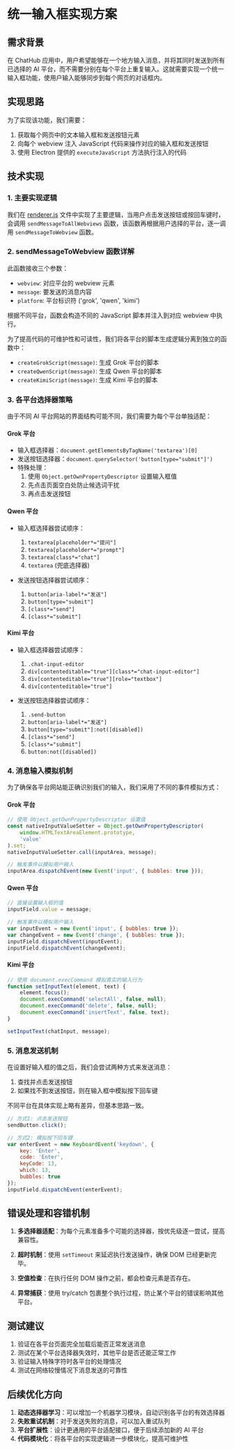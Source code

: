 # 统一输入框实现方案

## 需求背景

在 ChatHub 应用中，用户希望能够在一个地方输入消息，并将其同时发送到所有已选择的 AI 平台，而不需要分别在每个平台上重复输入。这就需要实现一个统一输入框功能，使用户输入能够同步到每个网页的对话框内。

## 实现思路

为了实现该功能，我们需要：

1. 获取每个网页中的文本输入框和发送按钮元素
2. 向每个 webview 注入 JavaScript 代码来操作对应的输入框和发送按钮
3. 使用 Electron 提供的 `executeJavaScript` 方法执行注入的代码

## 技术实现

### 1. 主要实现逻辑

我们在 [renderer.js](file:///d:/playground/chat-hub-electron/src/renderer/renderer.js) 文件中实现了主要逻辑，当用户点击发送按钮或按回车键时，会调用 `sendMessageToAllWebviews` 函数，该函数再根据用户选择的平台，逐一调用 `sendMessageToWebview` 函数。

### 2. sendMessageToWebview 函数详解

此函数接收三个参数：
- `webview`: 对应平台的 webview 元素
- `message`: 要发送的消息内容
- `platform`: 平台标识符 ('grok', 'qwen', 'kimi')

根据不同平台，函数会构造不同的 JavaScript 脚本并注入到对应 webview 中执行。

为了提高代码的可维护性和可读性，我们将各平台的脚本生成逻辑分离到独立的函数中：
- `createGrokScript(message)`: 生成 Grok 平台的脚本
- `createQwenScript(message)`: 生成 Qwen 平台的脚本
- `createKimiScript(message)`: 生成 Kimi 平台的脚本

### 3. 各平台选择器策略

由于不同 AI 平台网站的界面结构可能不同，我们需要为每个平台单独适配：

#### Grok 平台
- 输入框选择器：`document.getElementsByTagName('textarea')[0]`
- 发送按钮选择器：`document.querySelector('button[type="submit"]')`
- 特殊处理：
  1. 使用 `Object.getOwnPropertyDescriptor` 设置输入框值
  2. 先点击页面空白处防止候选词干扰
  3. 再点击发送按钮

#### Qwen 平台
- 输入框选择器尝试顺序：
  1. `textarea[placeholder*="提问"]`
  2. `textarea[placeholder*="prompt"]`
  3. `textarea[class*="chat"]`
  4. `textarea` (兜底选择器)

- 发送按钮选择器尝试顺序：
  1. `button[aria-label*="发送"]`
  2. `button[type="submit"]`
  3. `[class*="send"]`
  4. `[class*="submit"]`

#### Kimi 平台
- 输入框选择器尝试顺序：
  1. `.chat-input-editor`
  2. `div[contenteditable="true"][class*="chat-input-editor"]`
  3. `div[contenteditable="true"][role="textbox"]`
  4. `div[contenteditable="true"]`

- 发送按钮选择器尝试顺序：
  1. `.send-button`
  2. `button[aria-label*="发送"]`
  3. `button[type="submit"]:not([disabled])`
  4. `[class*="send"]`
  5. `[class*="submit"]`
  6. `button:not([disabled])`

### 4. 消息输入模拟机制

为了确保各平台网站能正确识别我们的输入，我们采用了不同的事件模拟方式：

#### Grok 平台
```javascript
// 使用 Object.getOwnPropertyDescriptor 设置值
const nativeInputValueSetter = Object.getOwnPropertyDescriptor(
    window.HTMLTextAreaElement.prototype,
    'value'
).set;
nativeInputValueSetter.call(inputArea, message);

// 触发事件以模拟用户输入
inputArea.dispatchEvent(new Event('input', { bubbles: true }));
```

#### Qwen 平台
```javascript
// 直接设置输入框的值
inputField.value = message;

// 触发事件以模拟用户输入
var inputEvent = new Event('input', { bubbles: true });
var changeEvent = new Event('change', { bubbles: true });
inputField.dispatchEvent(inputEvent);
inputField.dispatchEvent(changeEvent);
```

#### Kimi 平台
```javascript
// 使用 document.execCommand 模拟真实的输入行为
function setInputText(element, text) {
    element.focus();
    document.execCommand('selectAll', false, null);
    document.execCommand('delete', false, null);
    document.execCommand('insertText', false, text);
}

setInputText(chatInput, message);
```

### 5. 消息发送机制

在设置好输入框的值之后，我们会尝试两种方式来发送消息：

1. 查找并点击发送按钮
2. 如果找不到发送按钮，则在输入框中模拟按下回车键

不同平台在具体实现上略有差异，但基本思路一致。

```javascript
// 方式1: 点击发送按钮
sendButton.click();

// 方式2: 模拟按下回车键
var enterEvent = new KeyboardEvent('keydown', {
    key: 'Enter',
    code: 'Enter',
    keyCode: 13,
    which: 13,
    bubbles: true
});
inputField.dispatchEvent(enterEvent);
```

## 错误处理和容错机制

1. **多选择器适配**：为每个元素准备多个可能的选择器，按优先级逐一尝试，提高兼容性。

2. **超时机制**：使用 `setTimeout` 来延迟执行发送操作，确保 DOM 已经更新完毕。

3. **空值检查**：在执行任何 DOM 操作之前，都会检查元素是否存在。

4. **异常捕获**：使用 try/catch 包裹整个执行过程，防止某个平台的错误影响其他平台。

## 测试建议

1. 验证在各平台页面完全加载后能否正常发送消息
2. 测试在某个平台选择器失效时，其他平台是否还能正常工作
3. 验证输入特殊字符时各平台的处理情况
4. 测试在网络较慢情况下消息发送的可靠性

## 后续优化方向

1. **动态选择器学习**：可以增加一个机器学习模块，自动识别各平台的有效选择器
2. **失败重试机制**：对于发送失败的消息，可以加入重试队列
3. **平台扩展性**：设计更通用的平台适配接口，便于后续添加新的 AI 平台
4. **代码模块化**：将各平台的实现逻辑进一步模块化，提高可维护性